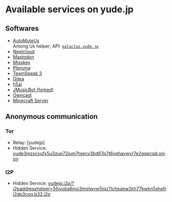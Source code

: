 # Available services on yude.jp

## Softwares
* [AutoMuteUs](https://github.com/denverquane/automuteus)\
Among Us helper; API: [`galactus.yude.jp`](https://galactus.yude.jp)
* [Nextcloud](https://nc.yude.jp)
* [Mastodon](https://mstdn.yude.jp)
* [Misskey](https://misskey.yude.jp)
* [Pleroma](https//pleroma.yude.jp)
* [TeamSpeak 3](ts3server://yude.jp)
* [Gitea](https://git.yude.jp)
* [h5ai](https://files.yude.jp)
* [JMusicBot (forked)](https://discord.com/oauth2/authorize?client_id=429638220456656896&scope=bot&permissions=338963472)
* [Owncast](https://live.yude.jp)
* [Minecraft Server](https://yude.jp/minecraft)

## Anonymous communication
### Tor
* Relay: [yudejp]
* Hidden Service: [yude3mzscyufx5u3zup72ium7tgecy3bd67p7t6vqhaywvr7e2gqpcqd.onion](yude3mzscyufx5u3zup72ium7tgecy3bd67p7t6vqhaywvr7e2gqpcqd.onion)

### I2P
* Hidden Service: [yudejp.i2p/?i2paddresshelper=55ivoba6mo3mqlwvw5lqz7lchxqew2kh77kwkn5shefrj2dp3coq.b32.i2p](yudejp.i2p/?i2paddresshelper=55ivoba6mo3mqlwvw5lqz7lchxqew2kh77kwkn5shefrj2dp3coq.b32.i2p)